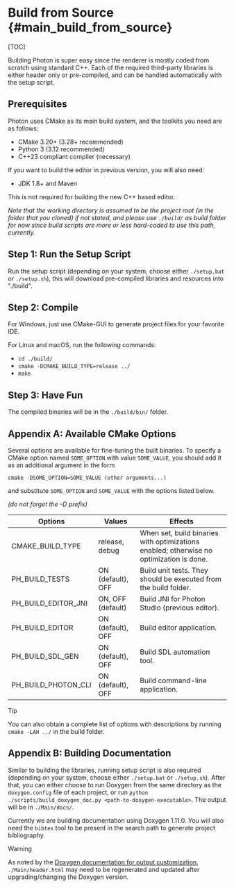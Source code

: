 # Build from Source {#main_build_from_source}

[TOC]

Building Photon is super easy since the renderer is mostly coded from scratch using standard C++. Each of the required third-party libraries is either header only or pre-compiled, and can be handled automatically with the setup script.

## Prerequisites

Photon uses CMake as its main build system, and the toolkits you need are as follows:

* CMake 3.20+ (3.28+ recommended)
* Python 3 (3.12 recommended)
* C++23 compliant compiler (necessary)

If you want to build the editor in previous version, you will also need:

* JDK 1.8+ and Maven

This is not required for building the new C++ based editor.

*Note that the working directory is assumed to be the project root (in the folder that you cloned) if not stated, and please use `./build/` as build folder for now since build scripts are more or less hard-coded to use this path, currently.*

## Step 1: Run the Setup Script

Run the setup script (depending on your system, choose either `./setup.bat` or `./setup.sh`), this will download pre-compiled libraries and resources into "./build".

## Step 2: Compile

For Windows, just use CMake-GUI to generate project files for your favorite IDE.

For Linux and macOS, run the following commands:

* `cd ./build/`
* `cmake -DCMAKE_BUILD_TYPE=release ../`
* `make`

## Step 3: Have Fun

The compiled binaries will be in the `./build/bin/` folder.

## Appendix A: Available CMake Options

Several options are available for fine-tuning the built binaries. To specify a CMake option named `SOME_OPTION` with value `SOME_VALUE`, you should add it as an additional argument in the form

```shell
cmake -DSOME_OPTION=SOME_VALUE (other arguments...)
```

and substitute `SOME_OPTION` and `SOME_VALUE` with the options listed below.

*(do not forget the -D prefix)*

| Options          | Values        | Effects  |
| -------------    | ------------- | ----- |
| CMAKE_BUILD_TYPE | release, debug | When set, build binaries with optimizations enabled; otherwise no optimization is done. |
| PH_BUILD_TESTS | ON (default), OFF | Build unit tests. They should be executed from the build folder. |
| PH_BUILD_EDITOR_JNI | ON, OFF (default) | Build JNI for Photon Studio (previous editor). |
| PH_BUILD_EDITOR | ON (default), OFF | Build editor application. |
| PH_BUILD_SDL_GEN | ON (default), OFF | Build SDL automation tool. |
| PH_BUILD_PHOTON_CLI | ON (default), OFF | Build command-line application. |

> [!tip]
> You can also obtain a complete list of options with descriptions by running `cmake -LAH ../` in the build folder.

## Appendix B: Building Documentation

Similar to building the libraries, running setup script is also required (depending on your system, choose either `./setup.bat` or `./setup.sh`). After that, you can either choose to run Doxygen from the same directory as the `doxygen.config` file of each project, or run `python ./scripts/build_doxygen_doc.py <path-to-doxygen-executable>`. The output will be in `./Main/docs/`.

Currently we are building documentation using Doxygen 1.11.0. You will also need the `bibtex` tool to be present in the search path to generate project bibliography.

> [!warning]
> As noted by the [Doxygen documentation for output customization](https://www.doxygen.nl/manual/customize.html), `./Main/header.html` may need to be regenerated and updated after upgrading/changing the Doxygen version.
